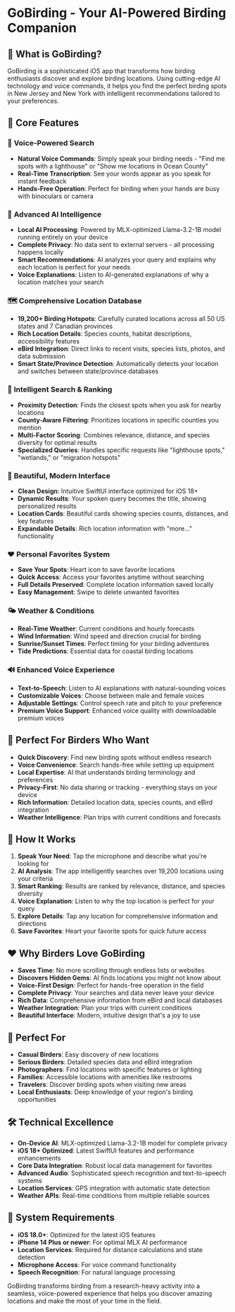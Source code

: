 # GoBirding - Your AI-Powered Birding Companion

## 🎯 **What is GoBirding?**

GoBirding is a sophisticated iOS app that transforms how birding enthusiasts discover and explore birding locations. Using cutting-edge AI technology and voice commands, it helps you find the perfect birding spots in New Jersey and New York with intelligent recommendations tailored to your preferences.

## 🚀 **Core Features**

### 🎤 **Voice-Powered Search**
- **Natural Voice Commands**: Simply speak your birding needs - "Find me spots with a lighthouse" or "Show me locations in Ocean County"
- **Real-Time Transcription**: See your words appear as you speak for instant feedback
- **Hands-Free Operation**: Perfect for birding when your hands are busy with binoculars or camera

### 🤖 **Advanced AI Intelligence**
- **Local AI Processing**: Powered by MLX-optimized Llama-3.2-1B model running entirely on your device
- **Complete Privacy**: No data sent to external servers - all processing happens locally
- **Smart Recommendations**: AI analyzes your query and explains why each location is perfect for your needs
- **Voice Explanations**: Listen to AI-generated explanations of why a location matches your search

### 🗺️ **Comprehensive Location Database**
- **19,200+ Birding Hotspots**: Carefully curated locations across all 50 US states and 7 Canadian provinces
- **Rich Location Details**: Species counts, habitat descriptions, accessibility features
- **eBird Integration**: Direct links to recent visits, species lists, photos, and data submission
- **Smart State/Province Detection**: Automatically detects your location and switches between state/province databases

### 📍 **Intelligent Search & Ranking**
- **Proximity Detection**: Finds the closest spots when you ask for nearby locations
- **County-Aware Filtering**: Prioritizes locations in specific counties you mention
- **Multi-Factor Scoring**: Combines relevance, distance, and species diversity for optimal results
- **Specialized Queries**: Handles specific requests like "lighthouse spots," "wetlands," or "migration hotspots"

### 🎨 **Beautiful, Modern Interface**
- **Clean Design**: Intuitive SwiftUI interface optimized for iOS 18+
- **Dynamic Results**: Your spoken query becomes the title, showing personalized results
- **Location Cards**: Beautiful cards showing species counts, distances, and key features
- **Expandable Details**: Rich location information with "more..." functionality

### ❤️ **Personal Favorites System**
- **Save Your Spots**: Heart icon to save favorite locations
- **Quick Access**: Access your favorites anytime without searching
- **Full Details Preserved**: Complete location information saved locally
- **Easy Management**: Swipe to delete unwanted favorites

### 🌤️ **Weather & Conditions**
- **Real-Time Weather**: Current conditions and hourly forecasts
- **Wind Information**: Wind speed and direction crucial for birding
- **Sunrise/Sunset Times**: Perfect timing for your birding adventures
- **Tide Predictions**: Essential data for coastal birding locations

### 🔊 **Enhanced Voice Experience**
- **Text-to-Speech**: Listen to AI explanations with natural-sounding voices
- **Customizable Voices**: Choose between male and female voices
- **Adjustable Settings**: Control speech rate and pitch to your preference
- **Premium Voice Support**: Enhanced voice quality with downloadable premium voices

## 🎯 **Perfect For Birders Who Want**

- **Quick Discovery**: Find new birding spots without endless research
- **Voice Convenience**: Search hands-free while setting up equipment
- **Local Expertise**: AI that understands birding terminology and preferences
- **Privacy-First**: No data sharing or tracking - everything stays on your device
- **Rich Information**: Detailed location data, species counts, and eBird integration
- **Weather Intelligence**: Plan trips with current conditions and forecasts

## 🔄 **How It Works**

1. **Speak Your Need**: Tap the microphone and describe what you're looking for
2. **AI Analysis**: The app intelligently searches over 19,200 locations using your criteria
3. **Smart Ranking**: Results are ranked by relevance, distance, and species diversity
4. **Voice Explanation**: Listen to why the top location is perfect for your query
5. **Explore Details**: Tap any location for comprehensive information and directions
6. **Save Favorites**: Heart your favorite spots for quick future access

## ❤️ **Why Birders Love GoBirding**

- **Saves Time**: No more scrolling through endless lists or websites
- **Discovers Hidden Gems**: AI finds locations you might not know about
- **Voice-First Design**: Perfect for hands-free operation in the field
- **Complete Privacy**: Your searches and data never leave your device
- **Rich Data**: Comprehensive information from eBird and local databases
- **Weather Integration**: Plan your trips with current conditions
- **Beautiful Interface**: Modern, intuitive design that's a joy to use

## 🎯 **Perfect For**

- **Casual Birders**: Easy discovery of new locations
- **Serious Birders**: Detailed species data and eBird integration
- **Photographers**: Find locations with specific features or lighting
- **Families**: Accessible locations with amenities like restrooms
- **Travelers**: Discover birding spots when visiting new areas
- **Local Enthusiasts**: Deep knowledge of your region's birding opportunities

## 🛠️ **Technical Excellence**

- **On-Device AI**: MLX-optimized Llama-3.2-1B model for complete privacy
- **iOS 18+ Optimized**: Latest SwiftUI features and performance enhancements
- **Core Data Integration**: Robust local data management for favorites
- **Advanced Audio**: Sophisticated speech recognition and text-to-speech systems
- **Location Services**: GPS integration with automatic state detection
- **Weather APIs**: Real-time conditions from multiple reliable sources

## 📱 **System Requirements**

- **iOS 18.0+**: Optimized for the latest iOS features
- **iPhone 14 Plus or newer**: For optimal MLX AI performance
- **Location Services**: Required for distance calculations and state detection
- **Microphone Access**: For voice command functionality
- **Speech Recognition**: For natural language processing

GoBirding transforms birding from a research-heavy activity into a seamless, voice-powered experience that helps you discover amazing locations and make the most of your time in the field. 